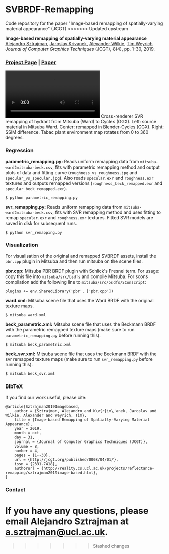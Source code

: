 # SVBRDF-Remapping
Code repository for the paper "Image-based remapping of spatially-varying material appearance" (JCGT)
<<<<<<< Updated upstream

<b>Image-based remapping of spatially-varying material appearance</b><br>
[Alejandro Sztrajman](https://asztr.github.io),
[Jaroslav Krivanek](https://cgg.mff.cuni.cz/~jaroslav/),
[Alexander Wilkie](https://cgg.mff.cuni.cz/~wilkie/Website/Home.html),
[Tim Weyrich](https://reality.cs.ucl.ac.uk/weyrich.html)<br>
<i>Journal of Computer Graphics Techniques</i> (JCGT), 8(4), pp. 1-30, 2019.

### [Project Page](http://reality.cs.ucl.ac.uk/projects/reflectance-remapping/sztrajman2019image-based.html) | [Paper](http://jcgt.org/published/0008/04/01/paper.pdf)

<video src="https://user-images.githubusercontent.com/10238412/187590012-ba23aeab-8a2d-4044-aaa0-11de2fdd925b.mp4" loop="true" style="max-height:420px;"></video>
Cross-renderer SVR remapping of hydrant from Mitsuba (Ward) to Cycles (GGX). Left: source material in Mitsuba Ward. Center: remapped in Blender-Cycles (GGX). Right: SSIM difference. Tabac plant environment map rotates from 0 to 360 degrees.


### Regression

<b>parametric_remapping.py:</b>
Reads uniform remapping data from `mitsuba-ward2mitsuba-beck.csv`, fits with parametric remapping method and output plots of data and fitting curve (`roughness_vs_roughness.jpg` and `specular_vs_specular.jpg`). Also reads `specular.exr` and `roughness.exr` textures and outputs remapped versions (`roughness_beck_remapped.exr` and `specular_beck_remapped.exr`).
```
$ python parametric_remapping.py
```

<b>svr_remapping.py:</b>
Reads uniform remapping data from `mitsuba-ward2mitsuba-beck.csv`, fits with SVR remapping method and uses fitting to remap `specular.exr` and `roughness.exr` textures. Fitted SVR models are saved in disk for subsequent runs.
```
$ python svr_remapping.py
```

### Visualization

For visualisation of the original and remapped SVBRDF assets, install the `pbr.cpp` plugin in Mitsuba and then run mitsuba on the scene files.

<b>pbr.cpp:</b>
Mitsuba PBR BRDF plugin with Schlick's Fresnel term.
For usage: copy this file into `mitsuba/src/bsdfs` and compile Mitsuba. For scons compilation add the following line to `mitsuba/src/bsdfs/SConscript`:
```
plugins += env.SharedLibrary('pbr', ['pbr.cpp'])
```

<b>ward.xml:</b>
Mitsuba scene file that uses the Ward BRDF with the original texture maps.
```
$ mitsuba ward.xml
```

<b>beck_parametric.xml:</b>
Mitsuba scene file that uses the Beckmann BRDF with the parametric remapped texture maps (make sure to run `parametric_remapping.py` before running this).
```
$ mitsuba beck_parametric.xml
```

<b>beck_svr.xml:</b>
Mitsuba scene file that uses the Beckmann BRDF with the svr remapped texture maps (make sure to run `svr_remapping.py` before running this).
```
$ mitsuba beck_svr.xml
```

### BibTeX
If you find our work useful, please cite:
```
@article{Sztrajman2019Imagebased,
    author = {Sztrajman, Alejandro and K\v{r}iv\'anek, Jaroslav and Wilkie, Alexander and Weyrich, Tim},
    title = {Image-based Remapping of Spatially-Varying Material Appearance},
    year = 2019,
    month = oct,
    day = 31,
    journal = {Journal of Computer Graphics Techniques (JCGT)},
    volume = 8,
    number = 4,
    pages = {1--30},
    url = {http://jcgt.org/published/0008/04/01/},
    issn = {2331-7418},
    authorurl = {http://reality.cs.ucl.ac.uk/projects/reflectance-remapping/sztrajman2019image-based.html},
}
```

### Contact
If you have any questions, please email Alejandro Sztrajman at a.sztrajman@ucl.ac.uk.
=======
>>>>>>> Stashed changes
